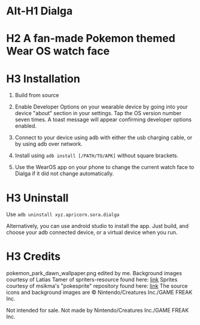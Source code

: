 # Alt-H1 Dialga
# H2 A fan-made Pokemon themed Wear OS watch face

# H3 Installation

1. Build from source

2. Enable Developer Options on your wearable device by going into your device "about" section in your settings. Tap the OS version number seven times. A toast message will appear confirming developer options enabled.

3. Connect to your device using adb with either the usb charging cable, or by using adb over network.

4. Install using `adb install [/PATH/TO/APK]` without square brackets.

5. Use the WearOS app on your phone to change the current watch face to Dialga if it did not change automatically.

# H3 Uninstall

Use `adb uninstall xyz.apricorn.sora.dialga`

Alternatively, you can use android studio to install the app. Just build, and choose your adb connected device, or a virtual device when you run.

# H3 Credits
pokemon_park_dawn_wallpaper.png edited by me.
Background images courtesy of Latias Tamer of spriters-resource found here: [link](https://www.spriters-resource.com/ds_dsi/pokemonheartgoldsoulsilver/sheet/28243/)
Sprites courtesy of msikma's "pokesprite" repository found here: [link](https://github.com/msikma/pokesprite)
The source icons and background images are © Nintendo/Creatures Inc./GAME FREAK Inc.

Not intended for sale.
Not made by Nintendo/Creatures Inc./GAME FREAK Inc.

